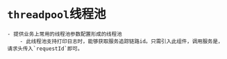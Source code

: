# `threadpool`线程池
    - 提供业务上常用的线程池参数配置形成的线程池
        - 此线程池支持打印日志时，能够获取服务追踪链路id。只需引入此组件，调用服务是，请求头传入`requestId`即可。
